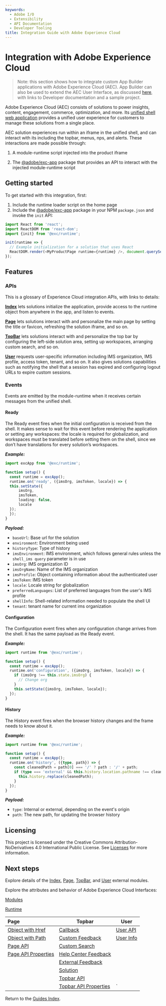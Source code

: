 ```yaml
---
keywords:
  - Adobe I/O
  - Extensibility
  - API Documentation
  - Developer Tooling
title: Integration Guide with Adobe Experience Cloud
---
```


# Integration with Adobe Experience Cloud

> Note: this section shows how to integrate custom App Builder applications with Adobe Experience Cloud (AEC). App Builder can also be used to extend the AEC User Interface, as discussed [here](../extensions/extensions.md), with links to Developer documentation and a sample project.

Adobe Experience Cloud (AEC) consists of solutions to power insights, content, engagement, commerce, optimization, and more.  Its [unified shell web application](https://experience.adobe.com) provides a unified user experience for customers to manage these solutions from a single place.

AEC solution experiences run within an iframe in the unified shell, and can interact with its including the topbar, menus, nps, and alerts. These interactions are made possible through:

1. A module-runtime script injected into the product iframe

2. The [@adobe/exc-app](https://www.npmjs.com/package/@adobe/exc-app) package that provides an API to interact with the injected module-runtime script

## Getting started

To get started with this integration, first:

1. Include the runtime loader script on the home page
2. Include the [@adobe/exc-app](https://www.npmjs.com/package/@adobe/exc-app) package in your NPM `package.json` and invoke the `init` API:

```typescript
import React from 'react';
import ReactDOM from 'react-dom';
import {init} from '@exc/runtime';

init(runtime => {
  // Example initialization for a solution that uses React
  ReactDOM.render(<MyProductPage runtime={runtime} />, document.querySelector('#main'));
});
```

## Features

### APIs

This is a glossary of Experience Cloud integration APIs, with links to details:

**[Index](modules/index.md)** lets solutions initialize the application, provide access to the runtime object from anywhere in the app, and listen to events.

**[Page](modules/page.md)** lets solutions interact with and personalize the main page by setting the title or favicon, refreshing the solution iframe, and so on.

**[TopBar](modules/topbar.md)** lets solutions interact with and personalize the top bar by configuring the left-side solution area, setting up workspaces, arranging custom search, and so on.

**[User](./modules/user.md)** requests user-specific information including IMS organization, IMS profile, access token, tenant, and so on. It also gives solutions capabilities such as notifying the shell that a session has expired and configuring logout URLs to expire custom sessions.

### Events

Events are emitted by the module-runtime when it receives certain messages from the unified shell.

#### Ready

The Ready event fires when the initial configuration is received from the shell. It makes sense to wait for this event before rendering the application or setting any workspaces: the locale is required for globalization, and workspaces must be translated before setting them on the shell, since we don’t have translations for every solution’s workspaces.

***Example:***

```typescript
import excApp from '@exc/runtime';

function setup() {
  const runtime = excApp();
  runtime.on('ready', ({imsOrg, imsToken, locale}) => {
  this.setState({
      imsOrg,
      imsToken,
      loading: false,
      locale
  });
  });
}
```

***Payload:***

- `baseUrl`: Base url for the solution
- `environment`: Environment being used
- `historyType`: Type of history
- `imsEnvironment`: IMS environment, which follows general rules unless the  `shell_ims query` parameter is in use
- `imsOrg`: IMS organization ID
- `imsOrgName`: Name of the IMS organization
- `imsProfile`: Object containing information about the authenticated user
- `imsToken`: IMS token
- `locale`: Locale string for globalization
- `preferredLanguages`: List of preferred languages from the user's IMS profile
- `shellInfo`: Shell-related information needed to populate the shell UI
- `tenant`: tenant name for current ims organization

#### Configuration

The Configuration event fires when any configuration change arrives from the shell. It has the same payload as the Ready event.

***Example:***

```typescript
import runtime from '@exc/runtime';

function setup() {
  const runtime = excApp();
  runtime.on('configuration', ({imsOrg, imsToken, locale}) => {
    if (imsOrg !== this.state.imsOrg) {
      // Change org
    }
    this.setState({imsOrg, imsToken, locale});
  });
}
```

#### History

The History event fires when the browser history changes and the frame needs to know about it.

***Example:***

```typescript
import runtime from '@exc/runtime';

function setup() {
  const runtime = excApp();
  runtime.on('history', ({type, path}) => {
    const cleanedPath = path[0] === '/' ? path : '/' + path;
    if (type === 'external' && this.history.location.pathname !== cleanedPath) {
      this.history.replace(cleanedPath);
    }
  });
}
```

***Payload:***

- `type`: Internal or external, depending on the event's origin
- `path`: The new path, for updating the browser history

## Licensing

This project is licensed under the Creative Commons Attribution-NoDerivatives 4.0 International Public License. See [Licenses](https://creativecommons.org/licenses/by-nd/4.0/) for more information.

## Next steps

Explore details of the [Index](modules/index.md), [Page](modules/page.md), [TopBar](modules/topbar.md), and [User](modules/user.md) external modules.

Explore the attributes and behavior of Adobe Experience Cloud Interfaces:

[Modules](interfaces/modules.md)

[Runtime](interfaces/runtime.md)

| Page                                                        | Topbar                                                                | User                                     |
|:----------------------------------------------------------- | --------------------------------------------------------------------- | ---------------------------------------- |
| [Object with Href](interfaces/page-objectwithhref.md)       | [Callback](interfaces/topbar-callback.md)                             | [User API](interfaces/user-userapi.md)   |
| [Object with Path](interfaces/page-objectwithpath.md)       | [Custom Feedback](interfaces/topbar-customfeedbackconfig.md)          | [User Info](interfaces/user-userinfo.md) |
| [Page API](interfaces/page-pageapi.md)                      | [Custom Search](interfaces/topbar-customsearchconfig.md)              |                                          |
| [Page API Properties](interfaces/page-pageapiproperties.md) | [Help Center Feedback](interfaces/topbar-helpcenterfeedbackconfig.md) |                                          |
|                                                             | [External Feedback](interfaces/topbar-externalfeedbackconfig.md)      |                                          |
|                                                             | [Solution](interfaces/topbar-solution.md)                             |                                          |
|                                                             | [Topbar API](interfaces/topbar-topbarapi.md)                          |                                          |
|                                                             | [Topbar API Properties](interfaces/topbar-topbarapiproperties.md)     | `                                        |

Return to the [Guides Index](../../index.md).
